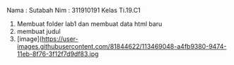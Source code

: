 Nama : Sutabah
Nim : 311910191
Kelas Ti.19.C1

1. Membuat folder lab1 dan membuat data html baru
2. membuat judul 
3. [image](https://user-images.githubusercontent.com/81844622/113469048-a4fb9380-9474-11eb-8f76-3f12f7d9df83.jpg






